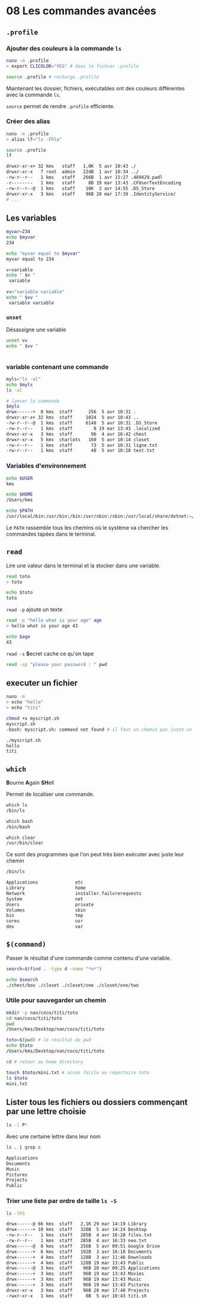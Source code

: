 # 08 Les commandes avancées

## `.profile`

### Ajouter des couleurs à la commande `ls`

```bash
nano -m .profile 
> export CLICOLOR="YES" # dans le fichier .profile

source .profile # recharge .profile
```

Maintenant les dossier, fichiers, exécutables ont des couleurs différentes avec la commande `ls`.

`source`  permet de rendre `.profile` efficiente.

### Créer des alias

```bash
nano -m .profile
> alias lf="ls -Fhla"

source .profile
lf

drwxr-xr-x+ 32 kms   staff   1,0K  5 avr 10:43 ./
drwxr-xr-x   7 root  admin   224B  1 avr 10:34 ../
-rw-r--r--   1 kms   staff   266B  1 avr 15:27 .489429.padl
-r--------   1 kms   staff     8B 19 mar 13:43 .CFUserTextEncoding
-rw-r--r--@  1 kms   staff    10K  3 avr 14:55 .DS_Store
drwxr-xr-x   3 kms   staff    96B 20 mar 17:39 .IdentityService/
# ...
```

## Les variables

```bash
myvar=234
echo $myvar
234

echo "myvar equal to $myvar"
myvar equal to 234

v=variable
echo " $v "
 variable
 
vv="variable variable"
echo " $vv "
 variable variable
```

### `unset`

Désassigne une variable

```bash
unset vv
echo " $vv "
  
```

### variable contenant une commande

```bash
myls="ls -al"
echo $myls
ls -al

# lancer la commande
$myls
drwx------+  8 kms  staff      256  5 avr 10:31 .
drwxr-xr-x+ 32 kms  staff     1024  5 avr 10:43 ..
-rw-r--r--@  1 kms  staff     6148  5 avr 10:31 .DS_Store
-rw-r--r--   1 kms  staff        0 19 mar 13:43 .localized
drwxr-xr-x   3 kms  staff       96  4 avr 16:42 chest
drwxr-xr-x   5 kms  charlots   160  5 avr 10:14 closet
-rw-r--r--   1 kms  staff       73  5 avr 10:31 ligne.txt
-rw-r--r--   1 kms  staff       48  5 avr 10:28 text.txt
```

### Variables d'environnement 

```bash
echo $USER
kms

echo $HOME
/Users/kms

echo $PATH
/usr/local/bin:/usr/bin:/bin:/usr/sbin:/sbin:/usr/local/share/dotnet:~/.dotnet/tools:/Library/Frameworks/Mono.framework/Versions/Current/Commands
```

Le `PATH`  rassemble tous les chemins où le système va chercher les commandes tapées dans le terminal.

## `read`

Lire une valeur dans le terminal et la stocker dans une variable.

```bash
read toto
> toto

echo $toto
toto
```

`read -p`  ajoute un texte

```bash
read -p "hello what is your age" age
> hello what is your age 43

echo $age
43
```

`read -s`  **S**ecret cache ce qu'on tape

```bash
read -sp "please your password : " pwd
```

## executer un fichier

```bash
nano -m
> echo "hello"
> echo "titi"

chmod +x myscript.sh 
myscript.sh
-bash: myscript.sh: command not found # il faut un chemin pas juste un nom de fichier

./myscript.sh 
hello
titi
```

## `which`

**B**ourne **A**gain **SH**ell

Permet de localiser une commande.

```bash
which ls
/bin/ls

which bash
/bin/bash

which clear
/usr/bin/clear
```

Ce sont des programmes que l'on peut très bien exécuter avec juste leur chemin

```bash
/bin/ls

Applications              etc
Library                   home
Network                   installer.failurerequests
System                    net
Users                     private
Volumes                   sbin
bin                       tmp
cores                     usr
dev                       var
```

##  `$(command)`

Passer le résultat d'une commande comme contenu d'une variable.

```bash
search=$(find . -type d -name "*o*")

echo $search
./chest/box ./closet ./closet/one ./closet/one/two
```

### Utile pour sauvegarder un chemin

```bash
mkdir -p nan/coco/titi/toto
cd nan/coco/titi/toto
pwd
/Users/kms/Desktop/nan/coco/titi/toto

toto=$(pwd) # le résultat de pwd
echo $toto
/Users/kms/Desktop/nan/coco/titi/toto

cd # retour au home directory

touch $toto/mini.txt # accès facile au répertoire toto
ls $toto
mini.txt

```

## Lister tous les fichiers ou dossiers commençant par une lettre choisie

```bash
ls -l P*
```

Avec une certaine lettre dans leur nom

```bash
ls . | grep c

Applications
Documents
Music
Pictures
Projects
Public
```

### Trier une liste par ordre de taille `ls -S`

```bash
ls -lhS

drwx------@ 66 kms  staff   2,1K 29 mar 14:19 Library
drwx------+ 10 kms  staff   320B  5 avr 14:24 Desktop
-rw-r--r--   1 kms  staff   285B  4 avr 16:28 files.txt
-rw-r--r--   1 kms  staff   285B  4 avr 16:33 neo.txt
drwx------@  8 kms  staff   256B  5 avr 09:51 Google Drive
drwx------+  6 kms  staff   192B  3 avr 16:18 Documents
drwx------+  4 kms  staff   128B  3 avr 11:46 Downloads
drwx------+  4 kms  staff   128B 19 mar 13:43 Public
drwx------@  3 kms  staff    96B 20 mar 09:25 Applications
drwx------+  3 kms  staff    96B 19 mar 13:43 Movies
drwx------+  3 kms  staff    96B 19 mar 13:43 Music
drwx------+  3 kms  staff    96B 19 mar 13:43 Pictures
drwxr-xr-x   3 kms  staff    96B 20 mar 17:40 Projects
-rwxr-xr-x   1 kms  staff     0B  5 avr 10:43 titi.sh
```

